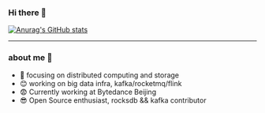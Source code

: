 ### Hi there 👋

<!--
**HypenZou/HypenZou** is a ✨ _special_ ✨ repository because its `README.md` (this file) appears on your GitHub profile.

Here are some ideas to get you started:

- 🔭 I’m currently working on ...
- 🌱 I’m currently learning ...
- 👯 I’m looking to collaborate on ...
- 🤔 I’m looking for help with ...
- 💬 Ask me about ...
- 📫 How to reach me: ...
- 😄 Pronouns: ...
- ⚡ Fun fact: ...
-->
[![Anurag's GitHub stats](https://github-readme-stats.vercel.app/api?username=HypenZou)](https://github.com/anuraghazra/github-readme-stats)

---


### about me 👻
- 🥳 focusing on distributed computing and storage
- 😊 working on big data infra, kafka/rocketmq/flink
- 😨 Currently working at Bytedance Beijing
- 😎 Open Source enthusiast, rocksdb && kafka contributor
